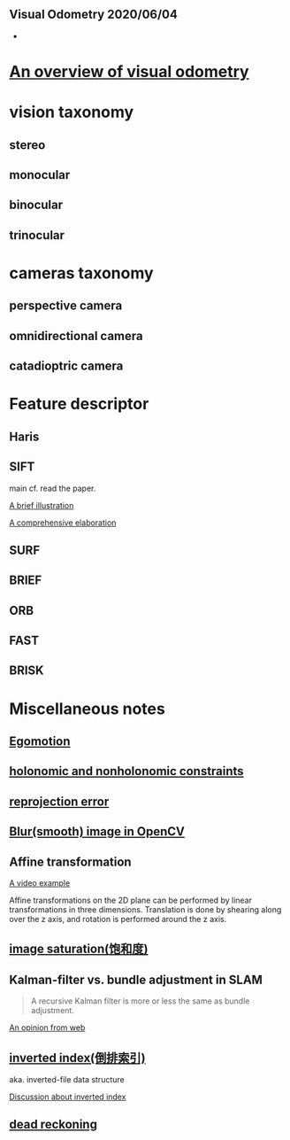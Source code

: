 Visual Odometry 
2020/06/04
--- 

- [](#)

# [An overview of visual odometry](https://en.wikipedia.org/wiki/Visual_odometry)

# vision taxonomy 
## stereo 
## monocular 
## binocular 
## trinocular 

# cameras taxonomy 
## perspective camera 
## omnidirectional camera 
## catadioptric camera 

# Feature descriptor
## Haris 

## SIFT 
main cf. read the paper. 

[A brief illustration](https://opencv-python-tutroals.readthedocs.io/en/latest/py_tutorials/py_feature2d/py_sift_intro/py_sift_intro.html)

[A comprehensive elaboration](https://en.wikipedia.org/wiki/Scale-invariant_feature_transform)

## SURF 

## BRIEF 

## ORB

## FAST 

## BRISK

# Miscellaneous notes 
## [Egomotion](https://en.wikipedia.org/wiki/Visual_odometry#Egomotion)

## [holonomic and nonholonomic constraints](vo/Holonomic_and_Nonholonomic_Constraints.pdf)

## [reprojection error](https://en.wikipedia.org/wiki/Reprojection_error)

## [Blur(smooth) image in OpenCV](https://docs.opencv.org/master/dc/dd3/tutorial_gausian_median_blur_bilateral_filter.html)

## Affine transformation 
[A video example](vo/affine_transformation_video.webm)

Affine transformations on the 2D plane can be performed by linear transformations in three dimensions. Translation is done by shearing along over the z axis, and rotation is performed around the z axis.

## [image saturation(饱和度)](https://www.quora.com/What-is-saturation-in-images)

## Kalman-filter vs. bundle adjustment in SLAM 
> A recursive Kalman filter is more or less the same as bundle adjustment.

[An opinion from web](https://stackoverflow.com/questions/47970583/what-is-the-future-of-filtering-methods-vs-incremental-sfm-in-visual-slam)

## [inverted index(倒排索引)](https://www.geeksforgeeks.org/inverted-index/)
aka. inverted-file data structure

[Discussion about inverted index](https://www.zhihu.com/question/23202010)

## [dead reckoning](https://en.wikipedia.org/wiki/Dead_reckoning)

## 